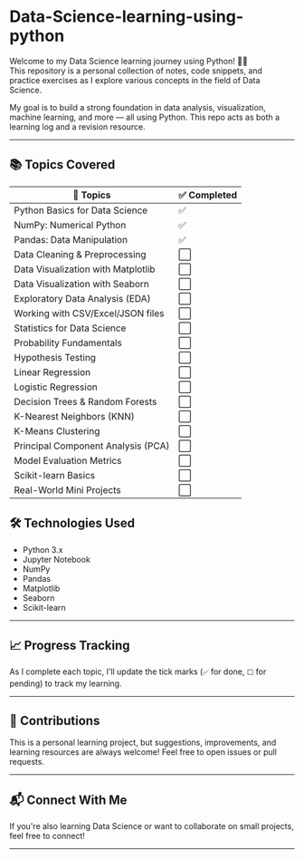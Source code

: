 # Data-Science-learning-using-python

Welcome to my Data Science learning journey using Python! 🧠🐍  
This repository is a personal collection of notes, code snippets, and practice exercises as I explore various concepts in the field of Data Science.

My goal is to build a strong foundation in data analysis, visualization, machine learning, and more — all using Python. This repo acts as both a learning log and a revision resource.

---

## 📚 Topics Covered


<table>
  <thead>
    <tr>
      <th>📌 Topics</th>
      <th>✅ Completed</th>
    </tr>
  </thead>
  <tbody>
    <tr><td>Python Basics for Data Science</td><td>✅</td></tr>
    <tr><td>NumPy: Numerical Python</td><td>✅</td></tr>
    <tr><td>Pandas: Data Manipulation</td><td>✅</td></tr>
    <tr><td>Data Cleaning & Preprocessing</td><td>⬜</td></tr>
    <tr><td>Data Visualization with Matplotlib</td><td>⬜</td></tr>
    <tr><td>Data Visualization with Seaborn</td><td>⬜</td></tr>
    <tr><td>Exploratory Data Analysis (EDA)</td><td>⬜</td></tr>
    <tr><td>Working with CSV/Excel/JSON files</td><td>⬜</td></tr>
    <tr><td>Statistics for Data Science</td><td>⬜</td></tr>
    <tr><td>Probability Fundamentals</td><td>⬜</td></tr>
    <tr><td>Hypothesis Testing</td><td>⬜</td></tr>
    <tr><td>Linear Regression</td><td>⬜</td></tr>
    <tr><td>Logistic Regression</td><td>⬜</td></tr>
    <tr><td>Decision Trees & Random Forests</td><td>⬜</td></tr>
    <tr><td>K-Nearest Neighbors (KNN)</td><td>⬜</td></tr>
    <tr><td>K-Means Clustering</td><td>⬜</td></tr>
    <tr><td>Principal Component Analysis (PCA)</td><td>⬜</td></tr>
    <tr><td>Model Evaluation Metrics</td><td>⬜</td></tr>
    <tr><td>Scikit-learn Basics</td><td>⬜</td></tr>
    <tr><td>Real-World Mini Projects</td><td>⬜</td></tr>
  </tbody>
</table>

## 🛠 Technologies Used

- Python 3.x
- Jupyter Notebook
- NumPy
- Pandas
- Matplotlib
- Seaborn
- Scikit-learn

---

## 📈 Progress Tracking

As I complete each topic, I'll update the tick marks (`✅` for done, `⬜` for pending) to track my learning.

---

## 🤝 Contributions

This is a personal learning project, but suggestions, improvements, and learning resources are always welcome! Feel free to open issues or pull requests.

---

## 📬 Connect With Me

If you're also learning Data Science or want to collaborate on small projects, feel free to connect!

---

